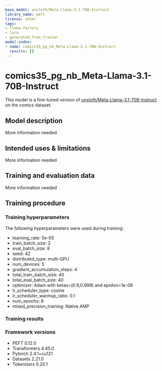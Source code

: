 ```yaml
---
base_model: unsloth/Meta-Llama-3.1-70B-Instruct
library_name: peft
license: other
tags:
- llama-factory
- lora
- generated_from_trainer
model-index:
- name: comics35_pg_nb_Meta-Llama-3.1-70B-Instruct
  results: []
---
```


<!-- This model card has been generated automatically according to the information the Trainer had access to. You
should probably proofread and complete it, then remove this comment. -->

# comics35_pg_nb_Meta-Llama-3.1-70B-Instruct

This model is a fine-tuned version of [unsloth/Meta-Llama-3.1-70B-Instruct](https://huggingface.co/unsloth/Meta-Llama-3.1-70B-Instruct) on the comics dataset.

## Model description

More information needed

## Intended uses & limitations

More information needed

## Training and evaluation data

More information needed

## Training procedure

### Training hyperparameters

The following hyperparameters were used during training:
- learning_rate: 5e-05
- train_batch_size: 2
- eval_batch_size: 8
- seed: 42
- distributed_type: multi-GPU
- num_devices: 5
- gradient_accumulation_steps: 4
- total_train_batch_size: 40
- total_eval_batch_size: 40
- optimizer: Adam with betas=(0.9,0.999) and epsilon=1e-08
- lr_scheduler_type: cosine
- lr_scheduler_warmup_ratio: 0.1
- num_epochs: 8
- mixed_precision_training: Native AMP

### Training results



### Framework versions

- PEFT 0.12.0
- Transformers 4.45.0
- Pytorch 2.4.1+cu121
- Datasets 2.21.0
- Tokenizers 0.20.1